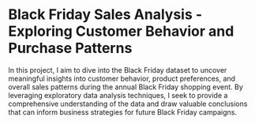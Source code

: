 # Black Friday Sales Analysis - Exploring Customer Behavior and Purchase Patterns

In this project, I aim to dive into the Black Friday dataset to uncover meaningful insights into customer behavior, product preferences, and overall sales patterns during the annual Black Friday shopping event. By leveraging exploratory data analysis techniques, I seek to provide a comprehensive understanding of the data and draw valuable conclusions that can inform business strategies for future Black Friday campaigns.
